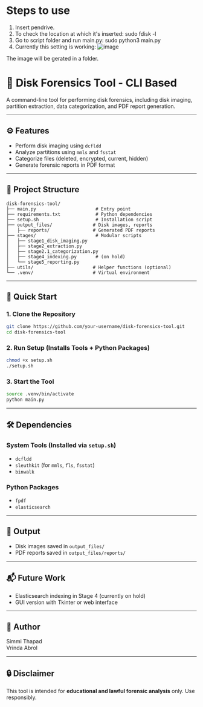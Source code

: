 # Steps to use
1. Insert pendrive.
2. To check the location at which it's inserted: sudo fdisk -l
3. Go to script folder and run main.py: sudo python3 main.py
4. Currently this setting is working:
    ![image](https://github.com/user-attachments/assets/dda4dbe6-0d3c-4c0d-a2ed-788b66e45d1a)

The image will be gerated in a folder.

# 🧪 Disk Forensics Tool - CLI Based

A command-line tool for performing disk forensics, including disk imaging, partition extraction, data categorization, and PDF report generation.

---

## ⚙️ Features
- Perform disk imaging using `dcfldd`
- Analyze partitions using `mmls` and `fsstat`
- Categorize files (deleted, encrypted, current, hidden)
- Generate forensic reports in PDF format

---

## 📁 Project Structure
```
disk-forensics-tool/
├── main.py                      # Entry point
├── requirements.txt             # Python dependencies
├── setup.sh                     # Installation script
├── output_files/               # Disk images, reports
│   ├── reports/                # Generated PDF reports
├── stages/                      # Modular scripts
│   ├── stage1_disk_imaging.py
│   ├── stage2_extraction.py
│   ├── stage2.1_categorization.py
│   ├── stage4_indexing.py       # (on hold)
│   └── stage5_reporting.py
├── utils/                      # Helper functions (optional)
└── .venv/                      # Virtual environment
```

---

## 🚀 Quick Start

### 1. Clone the Repository
```bash
git clone https://github.com/your-username/disk-forensics-tool.git
cd disk-forensics-tool
```

### 2. Run Setup (Installs Tools + Python Packages)
```bash
chmod +x setup.sh
./setup.sh
```

### 3. Start the Tool
```bash
source .venv/bin/activate
python main.py
```

---

## 🛠️ Dependencies
### System Tools (Installed via `setup.sh`)
- `dcfldd`
- `sleuthkit` (for `mmls`, `fls`, `fsstat`)
- `binwalk`

### Python Packages
- `fpdf`
- `elasticsearch`

---

## 📄 Output
- Disk images saved in `output_files/`
- PDF reports saved in `output_files/reports/`

---

## 📬 Future Work
- Elasticsearch indexing in Stage 4 (currently on hold)
- GUI version with Tkinter or web interface

---

## 👤 Author
Simmi Thapad   
Vrinda Abrol

---

## 🔒 Disclaimer
This tool is intended for **educational and lawful forensic analysis** only. Use responsibly.

